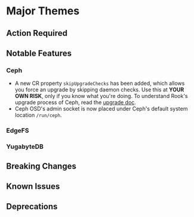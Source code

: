 # Major Themes

## Action Required

## Notable Features


### Ceph

- A new CR property `skipUpgradeChecks` has been added, which allows you force an upgrade by skipping daemon checks. Use this at **YOUR OWN RISK**, only if you know what you're doing. To understand Rook's upgrade process of Ceph, read the [upgrade doc](Documentation/ceph-upgrade.html#ceph-version-upgrades).
- Ceph OSD's admin socket is now placed under Ceph's default system location `/run/ceph`.

### EdgeFS


### YugabyteDB



## Breaking Changes

### <Storage Provider>


## Known Issues

### <Storage Provider>


## Deprecations

### <Storage Provider>
